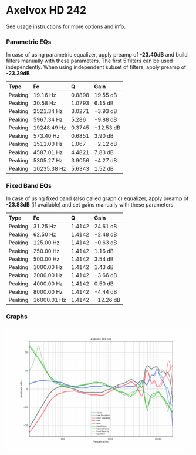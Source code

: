 # Axelvox HD 242
See [usage instructions](https://github.com/jaakkopasanen/AutoEq#usage) for more options and info.

### Parametric EQs
In case of using parametric equalizer, apply preamp of **-23.40dB** and build filters manually
with these parameters. The first 5 filters can be used independently.
When using independent subset of filters, apply preamp of **-23.39dB**.

| Type    | Fc          |      Q | Gain      |
|:--------|:------------|:-------|:----------|
| Peaking | 19.16 Hz    | 0.8898 | 19.55 dB  |
| Peaking | 30.58 Hz    | 1.0793 | 6.15 dB   |
| Peaking | 2521.34 Hz  | 3.0271 | -3.93 dB  |
| Peaking | 5967.34 Hz  | 5.286  | -9.88 dB  |
| Peaking | 19248.49 Hz | 0.3745 | -12.53 dB |
| Peaking | 573.40 Hz   | 0.6851 | 3.90 dB   |
| Peaking | 1511.00 Hz  | 1.067  | -2.12 dB  |
| Peaking | 4587.01 Hz  | 4.4821 | 7.83 dB   |
| Peaking | 5305.27 Hz  | 3.9056 | -4.27 dB  |
| Peaking | 10235.38 Hz | 5.6343 | 1.52 dB   |

### Fixed Band EQs
In case of using fixed band (also called graphic) equalizer, apply preamp of **-23.83dB**
(if available) and set gains manually with these parameters.

| Type    | Fc          |      Q | Gain      |
|:--------|:------------|:-------|:----------|
| Peaking | 31.25 Hz    | 1.4142 | 24.61 dB  |
| Peaking | 62.50 Hz    | 1.4142 | -2.48 dB  |
| Peaking | 125.00 Hz   | 1.4142 | -0.63 dB  |
| Peaking | 250.00 Hz   | 1.4142 | 1.16 dB   |
| Peaking | 500.00 Hz   | 1.4142 | 3.54 dB   |
| Peaking | 1000.00 Hz  | 1.4142 | 1.43 dB   |
| Peaking | 2000.00 Hz  | 1.4142 | -3.66 dB  |
| Peaking | 4000.00 Hz  | 1.4142 | 0.50 dB   |
| Peaking | 8000.00 Hz  | 1.4142 | -4.44 dB  |
| Peaking | 16000.01 Hz | 1.4142 | -12.26 dB |

### Graphs
![](./Axelvox%20HD%20242.png)